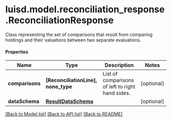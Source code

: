 # luisd.model.reconciliation_response.ReconciliationResponse

Class representing the set of comparisons that result from comparing holdings and their valuations between two separate evaluations.

#### Properties
Name | Type | Description | Notes
------------ | ------------- | ------------- | -------------
**comparisons** | **[ReconciliationLine], none_type** | List of comparisons of left to right hand sides. | [optional] 
**dataSchema** | [**ResultDataSchema**](ResultDataSchema.md) |  | [optional] 

[[Back to Model list]](../../README.md#documentation-for-models) [[Back to API list]](../../README.md#documentation-for-api-endpoints) [[Back to README]](../../README.md)

